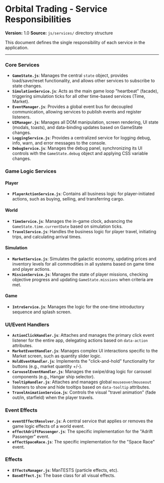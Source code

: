 # Orbital Trading - Service Responsibilities
**Version:** 1.0
**Source:** `js/services/` directory structure

This document defines the single responsibility of each service in the application.

---

### Core Services

- **`GameState.js`**: Manages the central `state` object, provides load/save/reset functionality, and allows other services to subscribe to state changes.
- **`SimulationService.js`**: Acts as the main game loop "heartbeat" (facade), triggering simulation ticks for all other time-based services (Time, Market).
- **`EventManager.js`**: Provides a global event bus for decoupled communication, allowing services to publish events and register listeners.
- **`UIManager.js`**: Manages all DOM manipulation, screen rendering, UI state (modals, toasts), and data-binding updates based on GameState changes.
- **`LoggingService.js`**: Provides a centralized service for logging debug, info, warn, and error messages to the console.
- **`DebugService.js`**: Manages the debug panel, synchronizing its UI controls with the `GameState.debug` object and applying CSS variable changes.

### Game Logic Services

#### Player
- **`PlayerActionService.js`**: Contains all business logic for player-initiated actions, such as buying, selling, and transferring cargo.

#### World
- **`TimeService.js`**: Manages the in-game clock, advancing the `GameState.time.currentDate` based on simulation ticks.
- **`TravelService.js`**: Handles the business logic for player travel, initiating trips, and calculating arrival times.

#### Simulation
- **`MarketService.js`**: Simulates the galactic economy, updating prices and inventory levels for all commodities in all systems based on game time and player actions.
- **`MissionService.js`**: Manages the state of player missions, checking objective progress and updating `GameState.missions` when criteria are met.

#### Game
- **`IntroService.js`**: Manages the logic for the one-time introductory sequence and splash screen.

### UI/Event Handlers

- **`ActionClickHandler.js`**: Attaches and manages the primary click event listener for the entire app, delegating actions based on `data-action` attributes.
- **`MarketEventHandler.js`**: Manages complex UI interactions specific to the Market screen, such as quantity slider logic.
- **`HoldEventHandler.js`**: Implements the "click-and-hold" functionality for buttons (e.g., market quantity +/-).
- **`CarouselEventHandler.js`**: Manages the swipe/drag logic for carousel components (e.g., Hangar ship selector).
- **`TooltipHandler.js`**: Attaches and manages global `mouseover`/`mouseout` listeners to show and hide tooltips based on `data-tooltip` attributes.
- **`TravelAnimationService.js`**: Controls the visual "travel animation" (fade out/in, starfield) when the player travels.

### Event Effects
- **`eventEffectResolver.js`**: A central service that applies or removes the game logic effects of a world event.
- **`effectAdriftPassenger.js`**: The specific implementation for the "Adrift Passenger" event.
- **`effectSpaceRace.js`**: The specific implementation for the "Space Race" event.

### Effects
- **`EffectsManager.js`**: ManTESTS (particle effects, etc).
- **`BaseEffect.js`**: The base class for all visual effects.